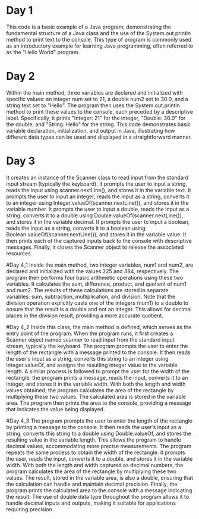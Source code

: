 # Day 1
This code is a basic example of a Java program, demonstrating the fundamental structure of a Java class and the use of the System.out.println method to print text to the console. This type of program is commonly used as an introductory example for learning Java programming, often referred to as the "Hello World" program.

# Day 2
Within the main method, three variables are declared and initialized with specific values: an integer num set to 21, a double num2 set to 30.0, and a string text set to "Hello". The program then uses the System.out.println method to print these values to the console, each preceded by a descriptive label. Specifically, it prints "Integer: 21" for the integer, "Double: 30.0" for the double, and "String: Hello" for the string. This code demonstrates basic variable declaration, initialization, and output in Java, illustrating how different data types can be used and displayed in a straightforward manner.

# Day 3
It creates an instance of the Scanner class to read input from the standard input stream (typically the keyboard).
It prompts the user to input a string, reads the input using scanner.nextLine(), and stores it in the variable text.
It prompts the user to input an integer, reads the input as a string, converts it to an integer using Integer.valueOf(scanner.nextLine()), and stores it in the variable number.
It prompts the user to input a double, reads the input as a string, converts it to a double using Double.valueOf(scanner.nextLine()), and stores it in the variable decimal.
It prompts the user to input a boolean, reads the input as a string, converts it to a boolean using Boolean.valueOf(scanner.nextLine()), and stores it in the variable value.
It then prints each of the captured inputs back to the console with descriptive messages.
Finally, it closes the Scanner object to release the associated resources.

#Day 4_1
Inside the main method, two integer variables, num1 and num2, are declared and initialized with the values 225 and 384, respectively.
The program then performs four basic arithmetic operations using these two variables. It calculates the sum, difference, product, and quotient of num1 and num2. The results of these calculations are stored in separate variables: sum, subtraction, multiplication, and division. Note that the division operation explicitly casts one of the integers (num1) to a double to ensure that the result is a double and not an integer. This allows for decimal places in the division result, providing a more accurate quotient.

#Day 4_2
Inside this class, the main method is defined, which serves as the entry point of the program. When the program runs, it first creates a Scanner object named scanner to read input from the standard input stream, typically the keyboard. The program prompts the user to enter the length of the rectangle with a message printed to the console. It then reads the user's input as a string, converts this string to an integer using Integer.valueOf, and assigns the resulting integer value to the variable length. A similar process is followed to prompt the user for the width of the rectangle: the program prints a message, reads the input, converts it to an integer, and stores it in the variable width.
With both the length and width values obtained, the program calculates the area of the rectangle by multiplying these two values. The calculated area is stored in the variable area. The program then prints the area to the console, providing a message that indicates the value being displayed.

#Day 4_3
The program prompts the user to enter the length of the rectangle by printing a message to the console. It then reads the user’s input as a string, converts this string to a double using Double.valueOf, and stores the resulting value in the variable length. This allows the program to handle decimal values, accommodating more precise measurements.
The program repeats the same process to obtain the width of the rectangle: it prompts the user, reads the input, converts it to a double, and stores it in the variable width. With both the length and width captured as decimal numbers, the program calculates the area of the rectangle by multiplying these two values. The result, stored in the variable area, is also a double, ensuring that the calculation can handle and maintain decimal precision.
Finally, the program prints the calculated area to the console with a message indicating the result. The use of double data type throughout the program allows it to handle decimal inputs and outputs, making it suitable for applications requiring precision.


